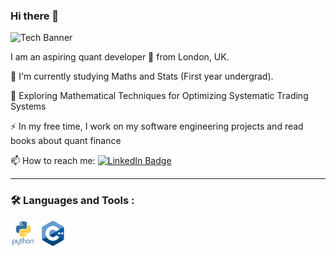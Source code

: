 

### Hi there 👋


![Tech Banner](https://media.giphy.com/media/dWesBcTLavkZuG35MI/giphy.gif)



I am an aspiring quant developer :wave: from London, UK.



:telescope: I'm currently studying Maths and Stats (First year undergrad).

:seedling: Exploring Mathematical Techniques for Optimizing Systematic Trading Systems

:zap: In my free time, I work on my software engineering projects and read books about quant finance

:mailbox: How to reach me: <a href="https://www.linkedin.com/in/rayaneourari/">
    <img src="https://img.shields.io/badge/LinkedIn-blue?style=for-the-badge&logo=linkedin&logoColor=white" alt="LinkedIn Badge"/>
</a>

---

### :hammer_and_wrench: Languages and Tools :

<div>
  <img src="https://github.com/devicons/devicon/blob/master/icons/python/python-original-wordmark.svg" title="Python" alt="Python" width="40" height="40"/>&nbsp
  <img src="https://github.com/devicons/devicon/blob/master/icons/cplusplus/cplusplus-original.svg" title="C++" alt="C++" width="40" height="40"/>&nbsp;
</div>

</div>

